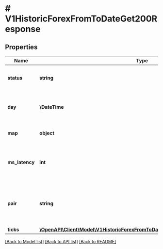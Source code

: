 # # V1HistoricForexFromToDateGet200Response

## Properties

Name | Type | Description | Notes
------------ | ------------- | ------------- | -------------
**status** | **string** | The status of this request&#39;s response. |
**day** | **\DateTime** | The date that was evaluated from the request. |
**map** | **object** | A map for shortened result keys. |
**ms_latency** | **int** | The milliseconds of latency for the query results. |
**pair** | **string** | The currency pair that was evaluated from the request. |
**ticks** | [**\OpenAPI\Client\Model\V1HistoricForexFromToDateGet200ResponseAllOfTicksInner[]**](V1HistoricForexFromToDateGet200ResponseAllOfTicksInner.md) |  |

[[Back to Model list]](../../README.md#models) [[Back to API list]](../../README.md#endpoints) [[Back to README]](../../README.md)
